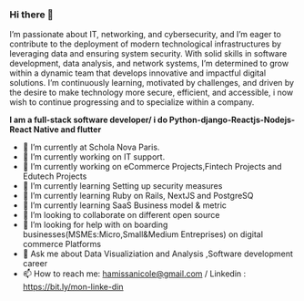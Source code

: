 ### Hi there 👋
I’m passionate about IT, networking, and cybersecurity, and I’m eager to contribute to the deployment of modern technological infrastructures by leveraging data and ensuring system security.
With solid skills in software development, data analysis, and network systems, I’m determined to grow within a dynamic team that develops innovative and impactful digital solutions.
I’m continuously learning, motivated by challenges, and driven by the desire to make technology more secure, efficient, and accessible, i now wish to continue progressing and to specialize within a company.

**I am a full-stack software developer/ i do Python-django-Reactjs-Nodejs-React Native and flutter** 

- 🔭 I’m currently at Schola Nova Paris.
- 🔭 I’m currently working on IT support.
- 🔭 I’m currently working on eCommerce Projects,Fintech Projects and Edutech Projects
- 🌱 I’m currently learning Setting up security measures
- 🌱 I’m currently learning Ruby on Rails, NextJS and PostgreSQ 
- 🌱 I’m currently learning SaaS Business model & metric
- 👯 I’m looking to collaborate on different open source
- 🤔 I’m looking for help with on boarding businesses(MSMEs:Micro,Small&Medium Entreprises) on digital commerce Platforms 
- 💬 Ask me about Data Visualiziation and Analysis ,Software development career
- 📫 How to reach me: hamissanicole@gmail.com / Linkedin : https://bit.ly/mon-linke-din
